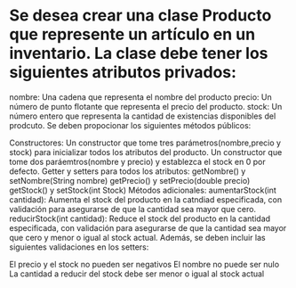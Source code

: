 ﻿# Se desea crear una clase Producto que represente un artículo en un inventario. La clase debe tener los siguientes atributos privados:

nombre: Una cadena que representa el nombre del producto
precio: Un número de punto flotante que representa el precio del producto.
stock: Un número entero que representa la cantidad de existencias disponibles del prodcuto.
Se deben propocionar los siguientes métodos públicos:

Constructores:
Un constructor que tome tres parámetros(nombre,precio y stock) para inicializar todos los atributos del producto.
Un constructor que tome dos paráemtros(nombre y precio) y establezca el stock en 0 por defecto.
Getter y setters para todos los atributos:
getNombre() y setNombre(String nombre)
getPrecio() y setPrecio(double precio)
getStock() y setStock(int Stock)
Métodos adicionales:
aumentarStock(int cantidad): Aumenta el stock del producto en la catndiad especificada, con validación para asegurarse de que la cantidad sea mayor que cero.
reducirStock(int cantidad): Reduce el stock del producto en la cantidad especificada, con validación para asegurarse de que la cantidad sea mayor que cero y menor o igual al stock actual.
Además, se deben incluir las siguientes validaciones en los setters:

El precio y el stock no pueden ser negativos
El nombre no puede ser nulo
La cantidad a reducir del stock debe ser menor o igual al stock actual
